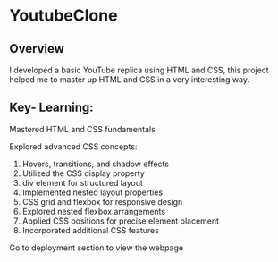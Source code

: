 # YoutubeClone

## Overview
I developed a basic YouTube replica using HTML and CSS, this project helped me to master up HTML and CSS in a very interesting way. 

## Key- Learning:

Mastered HTML and CSS fundamentals

Explored advanced CSS concepts:
  1. Hovers, transitions, and shadow effects
  2. Utilized the CSS display property
  3. div element for structured layout
  4. Implemented nested layout properties
  5. CSS grid and flexbox for responsive design
  6. Explored nested flexbox arrangements
  7. Applied CSS positions for precise element placement
  8. Incorporated additional CSS features

Go to deployment section to view the webpage
